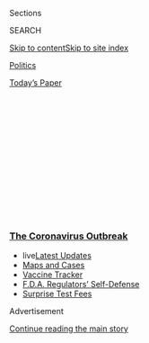 <div id="app">

<div>

<div>

<div>

<div class="NYTAppHideMasthead css-1q2w90k e1suatyy0">

<div class="section css-ui9rw0 e1suatyy2">

<div class="css-eph4ug er09x8g0">

<div class="css-6n7j50">

</div>

<span class="css-1dv1kvn">Sections</span>

<div class="css-10488qs">

<span class="css-1dv1kvn">SEARCH</span>

</div>

[Skip to content](#site-content)[Skip to site
index](#site-index)

</div>

<div id="masthead-section-label" class="css-1wr3we4 eaxe0e00">

[Politics](https://www.nytimes3xbfgragh.onion/section/politics)

</div>

<div class="css-10698na e1huz5gh0">

</div>

</div>

<div id="masthead-bar-one" class="section hasLinks css-15hmgas e1csuq9d3">

<div class="css-uqyvli e1csuq9d0">

</div>

<div class="css-1uqjmks e1csuq9d1">

</div>

<div class="css-9e9ivx">

[](https://myaccount.nytimes3xbfgragh.onion/auth/login?response_type=cookie&client_id=vi)

</div>

<div class="css-1bvtpon e1csuq9d2">

[Today’s
Paper](https://www.nytimes3xbfgragh.onion/section/todayspaper)

</div>

</div>

</div>

</div>

<div data-aria-hidden="false">

<div id="site-content" data-role="main">

<div>

<div class="css-1aor85t" style="opacity:0.000000001;z-index:-1;visibility:hidden">

<div class="css-1hqnpie">

<div class="css-epjblv">

<span class="css-17xtcya">[Politics](/section/politics)</span><span class="css-x15j1o">|</span><span class="css-fwqvlz">F.D.A.’s
Emergency Approval of Blood Plasma Is Now on
Hold</span>

</div>

<div class="css-k008qs">

<div class="css-1iwv8en">

<span class="css-18z7m18"></span>

<div>

</div>

</div>

<span class="css-1n6z4y">https://nyti.ms/2Q7q2BT</span>

<div class="css-1705lsu">

<div class="css-4xjgmj">

<div class="css-4skfbu" data-role="toolbar" data-aria-label="Social Media Share buttons, Save button, and Comments Panel with current comment count" data-testid="share-tools">

  - 
  - 
  - 
  - 
    
    <div class="css-6n7j50">
    
    </div>

  - 

</div>

</div>

</div>

</div>

</div>

</div>

<div class="css-13pd83m">

<div class="css-l9svim">

### [<span class="css-pa1jbp"><span class="css-1rxm0ex">The Coronavirus</span><span class="css-1rxm0ex"> Outbreak</span></span>](https://www.nytimes3xbfgragh.onion/news-event/coronavirus?name=styln-coronavirus-national&region=TOP_BANNER&block=storyline_menu_recirc&action=click&pgtype=Article&impression_id=45479000-f52e-11ea-a92a-d1075f6219dd&variant=undefined)

  - <span class="css-1qkutce"><span class="css-12clwdu">live</span>[Latest
    Updates](https://www.nytimes3xbfgragh.onion/2020/09/12/world/covid-19-coronavirus.html?name=styln-coronavirus-national&region=TOP_BANNER&block=storyline_menu_recirc&action=click&pgtype=Article&impression_id=45479001-f52e-11ea-a92a-d1075f6219dd&variant=undefined)</span>
  - <span class="css-1qkutce">[Maps and
    Cases](https://www.nytimes3xbfgragh.onion/interactive/2020/us/coronavirus-us-cases.html?name=styln-coronavirus-national&region=TOP_BANNER&block=storyline_menu_recirc&action=click&pgtype=Article&impression_id=45479002-f52e-11ea-a92a-d1075f6219dd&variant=undefined)</span>
  - <span class="css-1qkutce">[Vaccine
    Tracker](https://www.nytimes3xbfgragh.onion/interactive/2020/science/coronavirus-vaccine-tracker.html?name=styln-coronavirus-national&region=TOP_BANNER&block=storyline_menu_recirc&action=click&pgtype=Article&impression_id=4547b710-f52e-11ea-a92a-d1075f6219dd&variant=undefined)</span>
  - <span class="css-1qkutce">[F.D.A. Regulators’
    Self-Defense](https://www.nytimes3xbfgragh.onion/2020/09/10/us/politics/fda-coronavirus-vaccine.html?name=styln-coronavirus-national&region=TOP_BANNER&block=storyline_menu_recirc&action=click&pgtype=Article&impression_id=4547b711-f52e-11ea-a92a-d1075f6219dd&variant=undefined)</span>
  - <span class="css-1qkutce">[Surprise Test
    Fees](https://www.nytimes3xbfgragh.onion/2020/09/09/upshot/coronavirus-surprise-test-fees.html?name=styln-coronavirus-national&region=TOP_BANNER&block=storyline_menu_recirc&action=click&pgtype=Article&impression_id=4547b712-f52e-11ea-a92a-d1075f6219dd&variant=undefined)</span>

</div>

</div>

<div id="top-wrapper" class="css-1sy8kpn">

<div id="top-slug" class="css-l9onyx">

Advertisement

</div>

[Continue reading the main
story](#after-top)

<div class="ad top-wrapper" style="text-align:center;height:100%;display:block;min-height:250px">

<div id="top" class="place-ad" data-position="top" data-size-key="top">

</div>

</div>

<div id="after-top">

</div>

</div>

<div>

<div id="sponsor-wrapper" class="css-1hyfx7x">

<div id="sponsor-slug" class="css-19vbshk">

Supported by

</div>

[Continue reading the main
story](#after-sponsor)

<div id="sponsor" class="ad sponsor-wrapper" style="text-align:center;height:100%;display:block">

</div>

<div id="after-sponsor">

</div>

</div>

<div class="css-186x18t">

</div>

<div class="css-1vkm6nb ehdk2mb0">

# F.D.A.’s Emergency Approval of Blood Plasma Is Now on Hold

</div>

Government health leaders including Dr. Francis S. Collins and Dr.
Anthony S. Fauci urged caution last week, citing weak data from the
country’s largest plasma study.

<div class="css-79elbk" data-testid="photoviewer-wrapper">

<div class="css-z3e15g" data-testid="photoviewer-wrapper-hidden">

</div>

<div class="css-1a48zt4 ehw59r15" data-testid="photoviewer-children">

![<span class="css-16f3y1r e13ogyst0" data-aria-hidden="true">Javier
Alvarez donating his plasma at Houston Methodist Hospital in July after
his grandmother died from the
virus.</span><span class="css-cnj6d5 e1z0qqy90" itemprop="copyrightHolder"><span class="css-1ly73wi e1tej78p0">Credit...</span><span><span>Erin
Schaff/The New York
Times</span></span></span>](https://static01.graylady3jvrrxbe.onion/images/2020/08/13/business/00virus-plasma-1/merlin_174329514_3b40dd0e-a16d-4006-a811-4510614384a9-articleLarge.jpg?quality=75&auto=webp&disable=upscale)

</div>

</div>

<div class="css-18e8msd">

<div class="css-otjvjh epjyd6m0">

<div class="css-nmf14i ey68jwv0" data-aria-hidden="true">

[![Noah
Weiland](https://static01.graylady3jvrrxbe.onion/images/2019/07/23/reader-center/author-noah-weiland/author-noah-weiland-thumbLarge.png
"Noah Weiland")](https://www.nytimes3xbfgragh.onion/by/noah-weiland)[![Sharon
LaFraniere](https://static01.graylady3jvrrxbe.onion/images/2018/07/12/multimedia/author-sharon-lafraniere/author-sharon-lafraniere-thumbLarge.png
"Sharon LaFraniere")](https://www.nytimes3xbfgragh.onion/by/sharon-lafraniere)[![Sheri
Fink](https://static01.graylady3jvrrxbe.onion/images/2018/08/24/multimedia/author-sheri-fink/author-sheri-fink-thumbLarge.png
"Sheri Fink")](https://www.nytimes3xbfgragh.onion/by/sheri-fink)

</div>

<div class="css-1baulvz">

By [<span class="css-1baulvz" itemprop="name">Noah
Weiland</span>](https://www.nytimes3xbfgragh.onion/by/noah-weiland),
[<span class="css-1baulvz" itemprop="name">Sharon
LaFraniere</span>](https://www.nytimes3xbfgragh.onion/by/sharon-lafraniere)
and [<span class="css-1baulvz last-byline" itemprop="name">Sheri
Fink</span>](https://www.nytimes3xbfgragh.onion/by/sheri-fink)

</div>

</div>

  - 
    
    <div class="css-ld3wwf e16638kd2">
    
    Published Aug. 19, 2020Updated Aug. 28,
    2020
    
    </div>

  - 
    
    <div class="css-4xjgmj">
    
    <div class="css-pvvomx" data-role="toolbar" data-aria-label="Social Media Share buttons, Save button, and Comments Panel with current comment count" data-testid="share-tools">
    
      - 
      - 
      - 
      - 
        
        <div class="css-6n7j50">
        
        </div>
    
      - 
    
    </div>
    
    </div>

</div>

</div>

<div class="section meteredContent css-1r7ky0e" name="articleBody" itemprop="articleBody">

<div class="css-1fanzo5 StoryBodyCompanionColumn">

<div class="css-53u6y8">

WASHINGTON — Last week, just as the Food and Drug Administration was
preparing to issue an emergency authorization for [blood
plasma](https://www.nytimes3xbfgragh.onion/2020/08/28/health/blood-plasma-fda.html)
as a Covid-19 treatment, a group of top federal health officials
including Dr. Francis S. Collins and Dr. Anthony S. Fauci intervened,
arguing that emerging data on the treatment was too weak, according to
two senior administration officials.

The authorization is on hold for now as more data is reviewed, according
to H. Clifford Lane, the clinical director at the National Institute of
Allergy and Infectious Diseases. An emergency approval could still be
issued in the near future, he said.

Donated by people who have survived the disease, antibody-rich plasma is
considered safe. President Trump has hailed it as a “beautiful
ingredient” in the veins of people who have survived Covid-19.

But [clinical trials have not
proved](https://www.nytimes3xbfgragh.onion/2020/08/04/health/trump-plasma.html)
whether plasma can help people fighting the coronavirus.

Several top health officials — led by Dr. Collins, the director of the
National Institutes of Health; Dr. Fauci, the government’s top
infectious disease expert; and Dr. Lane — urged their colleagues last
week to hold off, citing [recent
data](https://www.medrxiv.org/content/10.1101/2020.08.12.20169359v1)
from the country’s largest plasma study, run by the Mayo Clinic. They
thought the study’s data to date was not strong enough to warrant an
emergency approval.

</div>

</div>

<div class="css-1fanzo5 StoryBodyCompanionColumn">

<div class="css-53u6y8">

“The three of us are pretty aligned on the importance of robust data
through randomized control trials, and that a pandemic does not change
that,” Dr. Lane said in an interview on Tuesday.

The drafted emergency authorization leaned on the history of plasma’s
use in other disease outbreaks and on animal research and a spate of
plasma studies, including the [Mayo Clinic’s
program](https://www.uscovidplasma.org/), which has given infusions to
more than 66,000 Covid-19 patients thanks to financing from the federal
government.

An
[F.D.A.](https://www.nytimes3xbfgragh.onion/2020/08/28/health/blood-plasma-fda.html)
spokeswoman declined to comment, but Mr. Trump reacted angrily,
suggesting the decision was politically
motivated.

<div id="NYT_MAIN_CONTENT_1_REGION" class="css-9tf9ac">

<div>

<div id="styln-covid-updates-world" class="section interactive-content interactive-size-medium css-1ftcdic">

<div class="css-17ih8de interactive-body">

<div id="styln-briefing-block" data-asset-id="QXJ0aWNsZTpueXQ6Ly9hcnRpY2xlLzJiYjYwYTJiLTY3NjItNTg3NC1iMGVhLWY4NzRhMjE3NTQyZA==">

<div class="briefing-block-header-section">

# [Latest Updates: The Coronavirus Outbreak](https://www.nytimes3xbfgragh.onion/2020/09/11/world/covid-19-coronavirus.html?action=click&pgtype=Article&state=default&region=MAIN_CONTENT_1&context=storylines_live_updates)

<div class="briefing-block-ts">

Updated 2020-09-12T12:04:20.515Z

</div>

</div>

  - [Fauci cautions the virus could disrupt life in the U.S. until
    ‘maybe even towards the end
    of 2021.’](https://www.nytimes3xbfgragh.onion/2020/09/11/world/covid-19-coronavirus.html?action=click&pgtype=Article&state=default&region=MAIN_CONTENT_1&context=storylines_live_updates#link-dfb8a16)
  - [From Asia to Africa, China promotes its vaccine candidates to win
    friends.](https://www.nytimes3xbfgragh.onion/2020/09/11/world/covid-19-coronavirus.html?action=click&pgtype=Article&state=default&region=MAIN_CONTENT_1&context=storylines_live_updates#link-7104d154)
  - [The other way the virus will kill:
    hunger.](https://www.nytimes3xbfgragh.onion/2020/09/11/world/covid-19-coronavirus.html?action=click&pgtype=Article&state=default&region=MAIN_CONTENT_1&context=storylines_live_updates#link-393ad215)

<div class="briefing-block-footer">

<div class="briefing-block-footer-meta">

[See more
updates](https://www.nytimes3xbfgragh.onion/2020/09/11/world/covid-19-coronavirus.html?action=click&pgtype=Article&state=default&region=MAIN_CONTENT_1&context=storylines_live_updates)

</div>

<div class="briefing-block-briefinglinks">

<span>More live coverage:</span>
[Markets](https://www.nytimes3xbfgragh.onion/live/2020/09/11/business/stock-market-today-coronavirus?action=click&pgtype=Article&state=default&region=MAIN_CONTENT_1&context=storylines_live_updates)

</div>

</div>

</div>

</div>

</div>

</div>

</div>

“You have a lot of people over there who don’t want to rush things
because they want to do it after November 3,” he said referring to
Election Day, as he proclaimed without evidence that convalescent plasma
helped “way over 50 percent” of Covid-19 patients infused with it.

Plasma, the pale yellow liquid leftover after blood is stripped of its
red and white cells, has been the subject of [months of intense
enthusiasm](https://www.nytimes3xbfgragh.onion/2020/08/04/health/trump-plasma.html)
from scientists, celebrities and Mr. Trump, part of the administration’s
push for coronavirus treatments as a stopgap while pharmaceutical
companies race to complete dozens of clinical trials for coronavirus
vaccines.

</div>

</div>

<div class="css-1fanzo5 StoryBodyCompanionColumn">

<div class="css-53u6y8">

Emergency authorizations, which do not require the same level of
evidence as a full F.D.A. approval would, have been a fraught subject
for the government during the pandemic. The agency gave one to the
malaria drugs hydroxychloroquine and chloroquine only to [rescind it
months
later](https://www.nytimes3xbfgragh.onion/2020/06/15/health/fda-hydroxychloroquine-malaria.html)
after the drugs were found to be ineffective against the coronavirus,
and potentially harmful. An emergency authorization for blood plasma
would most likely ease the clerical burdens on hospitals in conducting
infusions.

Senior health officials have privately expressed concern about the rapid
growth of the Mayo program and the perceived rush to declare plasma
effective without the affirmation of results from randomized trials,
which scientists have long relied on as the gold standard of evidence.
Skyrocketing enrollment in the program has prompted a debate among
researchers about what kind of empirical certainty is needed in treating
patients in a public health emergency.

An emergency approval now would “change the way people view trials,”
said Dr. Mila B. Ortigoza, an infectious disease specialist at N.Y.U.
Langone Health who started a trial with colleagues at Montefiore Medical
Center.

“We want to make sure that when we say it works, we are confident, with
indisputable evidence,” she said. “We’re dealing with patients’ lives
here.”

<div id="NYT_MAIN_CONTENT_2_REGION" class="css-9tf9ac">

<div>

</div>

</div>

Unlike the malaria drugs, plasma, which has been used [since
the 1890s](https://www.ncbi.nlm.nih.gov/pmc/articles/PMC4781783/) to
treat infectious diseases, has earned the attention of a highly
credentialed community of microbiologists and immunologists eager to
prove its usefulness. The Mayo Clinic has already published analysis on
tens of thousands of patients in its expanded access program showing
that plasma is safe.

The most recent [batch of
data](https://www.medrxiv.org/content/10.1101/2020.08.12.20169359v1)from
the program included more than 35,000 Covid-19 patients, many of them in
intensive care and on ventilators, and suggested that plasma
administered within three days of a diagnosis reduced mortality rates.
When calculated a month after the infusions, the death rate of patients
who received plasma within three days of diagnosis was lower (21.6
percent) than it was for those who received plasma later (26.7 percent).

But the study did not have a control group of patients given a placebo
to compare with those given plasma, making it difficult for scientists
to assess whether the treatment really worked. And given the limited
supply of plasma, it is not clear how realistic treating patients within
three days of diagnosis would be.

</div>

</div>

<div class="css-1fanzo5 StoryBodyCompanionColumn">

<div class="css-53u6y8">

The program’s enrollment has surged to more than 30 times as high as
initially expected, complicating the ability of scientists to recruit
sick patients to randomized trials.

It “ballooned to a degree that, you know, is becoming unmanageable,” Dr.
Lane said.

Statisticians at the F.D.A. are now examining the Mayo data to better
understand what factors other than the treatment might have influenced
patient responses, such as higher-quality care in the hospital, Dr. Lane
said.

A research team from Houston Methodist hospitals also [published
preliminary
results](https://ajp.amjpathol.org/article/S0002-9440\(20\)30370-9/fulltext)
from a plasma trial last week. Their study of hospitalized Covid-19
patients in the American Journal of Pathology reported that a group of
136 patients who received the treatment were more likely to be alive
four weeks later compared with 251 patients who did not receive it. That
study found a statistically significant benefit only when patients were
treated within three days of admission and when the plasma contained a
high concentration of antibodies.

The Houston study was not randomized, meaning that all of the patients
enrolled received the treatment and none received a placebo. (The
researchers later compared their outcomes to records from other Covid-19
patients who were not in the study but were matched to be similar to
them.)

</div>

</div>

<div class="css-79elbk" data-testid="photoviewer-wrapper">

<div class="css-z3e15g" data-testid="photoviewer-wrapper-hidden">

</div>

<div class="css-1a48zt4 ehw59r15" data-testid="photoviewer-children">

![<span class="css-16f3y1r e13ogyst0" data-aria-hidden="true">Dr. Eric
Salazar, a co-director of transfusion medicine at Houston Methodist
Hospital.</span><span class="css-cnj6d5 e1z0qqy90" itemprop="copyrightHolder"><span class="css-1ly73wi e1tej78p0">Credit...</span><span>Erin
Schaff/The New York
Times</span></span>](https://static01.graylady3jvrrxbe.onion/images/2020/08/13/business/00virus-plasma-2/merlin_174329469_b5f5c73d-5e40-4498-b38e-94542d04f84f-articleLarge.jpg?quality=75&auto=webp&disable=upscale)

</div>

</div>

<div class="css-1fanzo5 StoryBodyCompanionColumn">

<div class="css-53u6y8">

A surge in cases in Texas this summer quickly brought the hospital
system to its enrollment cap, and doctors there have not been able to
provide the experimental treatment since mid-July. If the F.D.A. gave an
emergency authorization, doctors at the hospital could possibly begin
administering it again, said Dr. Eric Salazar, the study’s principal
investigator.

But an emergency authorization could have the unintended effect of
[making it harder for rigorous clinical
trials](https://www.nytimes3xbfgragh.onion/2020/08/04/health/trump-plasma.html)
to definitively show whether plasma works. Scientists have struggled to
recruit patients for randomized trials, as many patients and their
doctors — knowing they could get the treatment under the Mayo program —
have been unwilling to risk receiving a placebo.

</div>

</div>

<div class="css-1fanzo5 StoryBodyCompanionColumn">

<div class="css-53u6y8">

Last month, one such [trial in the
Netherlands](https://www.medrxiv.org/content/10.1101/2020.07.01.20139857v1)
was stopped when researchers realized that patients given plasma showed
no difference in mortality, length of hospital stay or disease severity
compared with those given a placebo. Most of the patients had already
developed their own antibodies by the time they entered the study, the
researchers noted.

At least 10 randomized trials in the United States have collectively
enrolled only a few hundred people. They have also been stymied by the
waning of the virus outbreak in many cities, complicating the ability of
researchers to recruit sick people. Dr. Collins has encouraged a
strategy of pooling the results from randomized trials, an idea that has
met resistance from some researchers.

Dr. R. Scott Wright, who is helping oversee the Mayo Clinic’s plasma
program, was an early proponent of conducting randomized trials. But he
said in a recent interview that the mechanics of setting up large
studies were complicated by early shortages of plasma, coordination via
videoconference calls and the difficulty of predicting where the virus
would spread next.

If the F.D.A. does grant the emergency authorization, it could make it
even harder to get answers, said Dr. Ortigoza of N.Y.U.

“We will keep going, because we’re in desperate need of a randomized
placebo-controlled trial for convalescent plasma,” she said. “This is
something our country and the world really needs right now.”

Noah Weiland and Sharon LaFraniere reported from Washington, and Sheri
Fink from Houston. Katie Thomas contributed reporting from Chicago.

</div>

</div>

<div>

</div>

</div>

<div>

</div>

<div>

</div>

<div>

</div>

<div>

<div id="bottom-wrapper" class="css-1ede5it">

<div id="bottom-slug" class="css-l9onyx">

Advertisement

</div>

[Continue reading the main
story](#after-bottom)

<div id="bottom" class="ad bottom-wrapper" style="text-align:center;height:100%;display:block;min-height:90px">

</div>

<div id="after-bottom">

</div>

</div>

</div>

</div>

</div>

## Site Index

<div>

</div>

## Site Information Navigation

  - [© <span>2020</span> <span>The New York Times
    Company</span>](https://help.nytimes3xbfgragh.onion/hc/en-us/articles/115014792127-Copyright-notice)

<!-- end list -->

  - [NYTCo](https://www.nytco.com/)
  - [Contact
    Us](https://help.nytimes3xbfgragh.onion/hc/en-us/articles/115015385887-Contact-Us)
  - [Work with us](https://www.nytco.com/careers/)
  - [Advertise](https://nytmediakit.com/)
  - [T Brand Studio](http://www.tbrandstudio.com/)
  - [Your Ad
    Choices](https://www.nytimes3xbfgragh.onion/privacy/cookie-policy#how-do-i-manage-trackers)
  - [Privacy](https://www.nytimes3xbfgragh.onion/privacy)
  - [Terms of
    Service](https://help.nytimes3xbfgragh.onion/hc/en-us/articles/115014893428-Terms-of-service)
  - [Terms of
    Sale](https://help.nytimes3xbfgragh.onion/hc/en-us/articles/115014893968-Terms-of-sale)
  - [Site
    Map](https://spiderbites.nytimes3xbfgragh.onion)
  - [Help](https://help.nytimes3xbfgragh.onion/hc/en-us)
  - [Subscriptions](https://www.nytimes3xbfgragh.onion/subscription?campaignId=37WXW)

</div>

</div>

</div>

</div>

